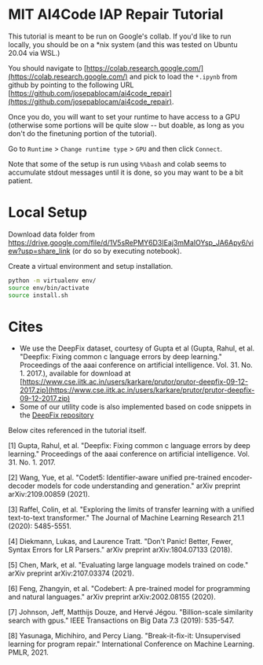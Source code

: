 # MIT AI4Code IAP Repair Tutorial

This tutorial is meant to be run on Google's collab. If you'd like to run locally, you should
be on a *nix system (and this was tested on Ubuntu 20.04 via WSL.)

You should navigate to [https://colab.research.google.com/](https://colab.research.google.com/)
and pick to load the `*.ipynb` from github by pointing to the following URL [https://github.com/josepablocam/ai4code_repair](https://github.com/josepablocam/ai4code_repair).

Once you do, you will want to set your runtime to have access to a GPU (otherwise some portions
will be quite slow -- but doable, as long as you don't do the finetuning portion of 
the tutorial).

Go to `Runtime` > `Change runtime type` > `GPU` and then click `Connect`.

Note that some of the setup is run using `%%bash` and colab seems to accumulate stdout
messages until it is done, so you may want to be a bit patient.


# Local Setup
Download data folder from https://drive.google.com/file/d/1V5sRePMY6D3IEaj3mMaIOYsp_JA6Apy6/view?usp=share_link (or do so by executing
notebook).

Create a virtual environment and setup installation.

```bash
python -m virtualenv env/
source env/bin/activate
source install.sh
```

# Cites
* We use the DeepFix dataset, courtesy of Gupta et al (Gupta, Rahul, et al. "Deepfix: Fixing common c language errors by deep learning." Proceedings of the aaai conference on artificial intelligence. Vol. 31. No. 1. 2017.), available for download at [https://www.cse.iitk.ac.in/users/karkare/prutor/prutor-deepfix-09-12-2017.zip](https://www.cse.iitk.ac.in/users/karkare/prutor/prutor-deepfix-09-12-2017.zip)
* Some of our utility code is also implemented based on code snippets in the [DeepFix repository](https://bitbucket.org/iiscseal/deepfix/src/master/)

Below cites referenced in the tutorial itself.

[1] Gupta, Rahul, et al. "Deepfix: Fixing common c language errors by deep learning." Proceedings of the aaai conference on artificial intelligence. Vol. 31. No. 1. 2017.

[2] Wang, Yue, et al. "Codet5: Identifier-aware unified pre-trained encoder-decoder models for code understanding and generation." arXiv preprint arXiv:2109.00859 (2021).

[3] Raffel, Colin, et al. "Exploring the limits of transfer learning with a unified text-to-text transformer." The Journal of Machine Learning Research 21.1 (2020): 5485-5551.

[4] Diekmann, Lukas, and Laurence Tratt. "Don't Panic! Better, Fewer, Syntax Errors for LR Parsers." arXiv preprint arXiv:1804.07133 (2018).

[5] Chen, Mark, et al. "Evaluating large language models trained on code." arXiv preprint arXiv:2107.03374 (2021).

[6] Feng, Zhangyin, et al. "Codebert: A pre-trained model for programming and natural languages." arXiv preprint arXiv:2002.08155 (2020).

[7] Johnson, Jeff, Matthijs Douze, and Hervé Jégou. "Billion-scale similarity search with gpus." IEEE Transactions on Big Data 7.3 (2019): 535-547.

[8] Yasunaga, Michihiro, and Percy Liang. "Break-it-fix-it: Unsupervised learning for program repair." International Conference on Machine Learning. PMLR, 2021.

